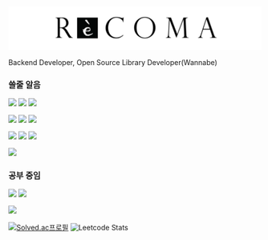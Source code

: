 ![](profile.png)

Backend Developer, Open Source Library Developer(Wannabe)


### 쓸줄 알음

![](https://img.shields.io/badge/Python-blue?style=for-the-badge&logo=python&logoColor=white) 
![](https://img.shields.io/badge/TypeScript-007ACC?style=for-the-badge&logo=typescript&logoColor=white) 
![](https://img.shields.io/badge/Go-00ADD8?style=for-the-badge&logo=go&logoColor=white)

![](https://img.shields.io/badge/django%20rest-ff1709?style=for-the-badge&logo=django&logoColor=white)
![](https://img.shields.io/badge/fastapi-109989?style=for-the-badge&logo=FASTAPI&logoColor=white)
![](https://img.shields.io/badge/Express.js-000000?style=for-the-badge&logo=express&logoColor=white)


![](https://img.shields.io/badge/jQuery-0769AD?style=for-the-badge&logo=jquery&logoColor=white)
![](https://img.shields.io/badge/React-20232A?style=for-the-badge&logo=react&logoColor=61DAFB)
![](https://img.shields.io/badge/next%20js-000000?style=for-the-badge&logo=nextdotjs&logoColor=white)

![](https://img.shields.io/badge/Amazon_AWS-FF9900?style=for-the-badge&logo=amazonaws&logoColor=white)


### 공부 중임

![](https://img.shields.io/badge/Kotlin-B125EA?style=for-the-badge&logo=kotlin&logoColor=white)
![](https://img.shields.io/badge/Spring-6DB33F?style=for-the-badge&logo=spring&logoColor=white)


![](https://img.shields.io/badge/Amazon_AWS-FF9900?style=for-the-badge&logo=amazonaws&logoColor=white)

[![Solved.ac프로필](http://mazassumnida.wtf/api/v2/generate_badge?boj=recoma)](https://solved.ac/recoma)
![Leetcode Stats](https://leetcard.jacoblin.cool/Vector-7?ext=activity)
